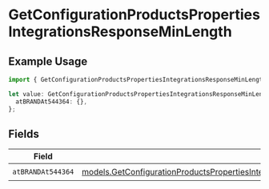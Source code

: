 # GetConfigurationProductsPropertiesIntegrationsResponseMinLength

## Example Usage

```typescript
import { GetConfigurationProductsPropertiesIntegrationsResponseMinLength } from "@vercel/sdk/models/getconfigurationproductsop.js";

let value: GetConfigurationProductsPropertiesIntegrationsResponseMinLength = {
  atBRANDAt544364: {},
};
```

## Fields

| Field                                                                                                                                                                                                                                                                                                    | Type                                                                                                                                                                                                                                                                                                     | Required                                                                                                                                                                                                                                                                                                 | Description                                                                                                                                                                                                                                                                                              |
| -------------------------------------------------------------------------------------------------------------------------------------------------------------------------------------------------------------------------------------------------------------------------------------------------------- | -------------------------------------------------------------------------------------------------------------------------------------------------------------------------------------------------------------------------------------------------------------------------------------------------------- | -------------------------------------------------------------------------------------------------------------------------------------------------------------------------------------------------------------------------------------------------------------------------------------------------------- | -------------------------------------------------------------------------------------------------------------------------------------------------------------------------------------------------------------------------------------------------------------------------------------------------------- |
| `atBRANDAt544364`                                                                                                                                                                                                                                                                                        | [models.GetConfigurationProductsPropertiesIntegrationsResponse200ApplicationJSONResponseBodyProductsMetadataSchema8ItemsMinLengthAtBRANDAt544364](../models/getconfigurationproductspropertiesintegrationsresponse200applicationjsonresponsebodyproductsmetadataschema8itemsminlengthatbrandat544364.md) | :heavy_check_mark:                                                                                                                                                                                                                                                                                       | N/A                                                                                                                                                                                                                                                                                                      |